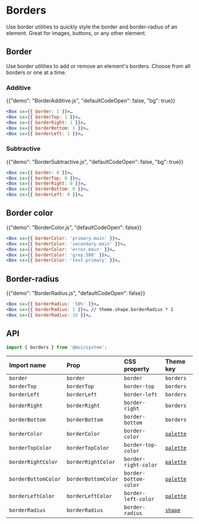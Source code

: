 # Borders

<p class="description">Use border utilities to quickly style the border and border-radius of an element. Great for images, buttons, or any other element.</p>

## Border

Use border utilities to add or remove an element's borders. Choose from all borders or one at a time.

### Additive

{{"demo": "BorderAdditive.js", "defaultCodeOpen": false, "bg": true}}

```jsx
<Box sx={{ border: 1 }}>…
<Box sx={{ borderTop: 1 }}>…
<Box sx={{ borderRight: 1 }}>…
<Box sx={{ borderBottom: 1 }}>…
<Box sx={{ borderLeft: 1 }}>…
```

### Subtractive

{{"demo": "BorderSubtractive.js", "defaultCodeOpen": false, "bg": true}}

```jsx
<Box sx={{ border: 0 }}>…
<Box sx={{ borderTop: 0 }}>…
<Box sx={{ borderRight: 0 }}>…
<Box sx={{ borderBottom: 0 }}>…
<Box sx={{ borderLeft: 0 }}>…
```

## Border color

{{"demo": "BorderColor.js", "defaultCodeOpen": false}}

```jsx
<Box sx={{ borderColor: 'primary.main' }}>…
<Box sx={{ borderColor: 'secondary.main' }}>…
<Box sx={{ borderColor: 'error.main' }}>…
<Box sx={{ borderColor: 'grey.500' }}>…
<Box sx={{ borderColor: 'text.primary' }}>…
```

## Border-radius

{{"demo": "BorderRadius.js", "defaultCodeOpen": false}}

```jsx
<Box sx={{ borderRadius: '50%' }}>…
<Box sx={{ borderRadius: 1 }}>… // theme.shape.borderRadius * 1
<Box sx={{ borderRadius: 16 }}>…
```

## API

```js
import { borders } from '@mui/system';
```

| Import name         | Prop                | CSS property          | Theme key                                                                 |
| :------------------ | :------------------ | :-------------------- | :------------------------------------------------------------------------ |
| `border`            | `border`            | `border`              | `borders`                                                                 |
| `borderTop`         | `borderTop`         | `border-top`          | `borders`                                                                 |
| `borderLeft`        | `borderLeft`        | `border-left`         | `borders`                                                                 |
| `borderRight`       | `borderRight`       | `border-right`        | `borders`                                                                 |
| `borderBottom`      | `borderBottom`      | `border-bottom`       | `borders`                                                                 |
| `borderColor`       | `borderColor`       | `border-color`        | [`palette`](/material/customization/default-theme/?expand-path=$.palette) |
| `borderTopColor`    | `borderTopColor`    | `border-top-color`    | [`palette`](/material/customization/default-theme/?expand-path=$.palette) |
| `borderRightColor`  | `borderRightColor`  | `border-right-color`  | [`palette`](/material/customization/default-theme/?expand-path=$.palette) |
| `borderBottomColor` | `borderBottomColor` | `border-bottom-color` | [`palette`](/material/customization/default-theme/?expand-path=$.palette) |
| `borderLeftColor`   | `borderLeftColor`   | `border-left-color`   | [`palette`](/material/customization/default-theme/?expand-path=$.palette) |
| `borderRadius`      | `borderRadius`      | `border-radius`       | [`shape`](/material/customization/default-theme/?expand-path=$.shape)     |
